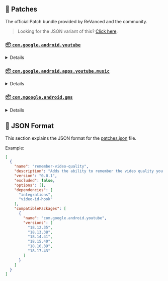 ## 🧩 Patches

The official Patch bundle provided by ReVanced and the community.

> Looking for the JSON variant of this? [Click here](patches.json).

### [📦 `com.google.android.youtube`](https://play.google.com/store/apps/details?id=com.google.android.youtube)
<details>

| 💊 Patch | 📜 Description | 🏹 Target Version |
|:--------:|:--------------:|:-----------------:|
| `bypass-ambient-mode-restrictions` | Bypass ambient mode restrictions in battery saver mode. | 18.17.43 |
| `change-homepage` | Change home page to subscription feed. | 18.17.43 |
| `custom-branding-icon-afn-blue` | Changes the YouTube launcher icon to Afn Blue. | 18.17.43 |
| `custom-branding-icon-afn-red` | Changes the YouTube launcher icon to Afn Red. | 18.17.43 |
| `custom-branding-icon-mmt` | Changes the YouTube launcher icon to MMT. | 18.17.43 |
| `custom-branding-icon-revancify-blue` | Changes the YouTube launcher icon to Revancify Blue. | 18.17.43 |
| `custom-branding-icon-revancify-red` | Changes the YouTube launcher icon to Revancify Red. | 18.17.43 |
| `custom-branding-name` | Changes the YouTube launcher name to your choice (defaults to ReVanced Extended). | 18.17.43 |
| `custom-double-tap-length` | Add 'double-tap to seek' value. | 18.17.43 |
| `custom-package-name` | Specifies the package name for YouTube and YT Music in the MicroG build. | all |
| `custom-seekbar-color` | Change seekbar color and progressbar color. | 18.17.43 |
| `custom-video-speed` | Adds more video speed options. | 18.17.43 |
| `default-video-quality` | Adds ability to set default video quality settings. | 18.17.43 |
| `default-video-speed` | Adds ability to set default video speed settings. | 18.17.43 |
| `disable-haptic-feedback` | Disable haptic feedback when swiping. | 18.17.43 |
| `disable-hdr-video` | Disable HDR video. | 18.17.43 |
| `disable-landscape-mode` | Disable landscape mode when entering fullscreen. | 18.17.43 |
| `disable-quic-protocol` | Disable CronetEngine's QUIC protocol. | 18.17.43 |
| `disable-startup-shorts-player` | Disables playing YouTube Shorts when launching YouTube. | 18.17.43 |
| `enable-external-browser` | Open url outside the app in an external browser. | 18.17.43 |
| `enable-minimized-playback` | Enables minimized and background playback. | 18.17.43 |
| `enable-old-quality-layout` | Enables the original quality flyout menu. | 18.17.43 |
| `enable-open-links-directly` | Skips over redirection URLs to external links. | 18.17.43 |
| `enable-seekbar-tapping` | Enables tap-to-seek on the seekbar of the video player. | 18.17.43 |
| `enable-tablet-miniplayer` | Enables the tablet mini player layout. | 18.17.43 |
| `enable-tablet-navigation-bar` | Enables the tablet navigation bar. | 18.17.43 |
| `enable-timestamps-speed` | Add the current video speed in brackets next to the current time. | 18.17.43 |
| `enable-wide-searchbar` | Replaces the search icon with a wide search bar. This will hide the YouTube logo when active. | 18.17.43 |
| `force-hide-player-button-background` | Force removes the background from the video player buttons. | 18.17.43 |
| `force-premium-heading` | Forces premium heading on the home screen. | 18.17.43 |
| `force-vp9-codec` | Forces the VP9 codec for videos. | 18.17.43 |
| `header-switch` | Add switch to change header. | 18.17.43 |
| `hide-account-menu` | Hide account menu elements. | 18.17.43 |
| `hide-auto-captions` | Hide captions from being automatically enabled. | 18.17.43 |
| `hide-auto-player-popup-panels` | Hide automatic popup panels (playlist or live chat) on video player. | 18.17.43 |
| `hide-autoplay-button` | Hides the autoplay button in the video player. | 18.17.43 |
| `hide-autoplay-preview` | Hides the autoplay preview container in the fullscreen. | 18.17.43 |
| `hide-breaking-news-shelf` | Hides the breaking news shelf on the homepage tab. | 18.17.43 |
| `hide-button-container` | Adds the options to hide action buttons under a video. | 18.17.43 |
| `hide-captions-button` | Hides the captions button in the video player. | 18.17.43 |
| `hide-cast-button` | Hides the cast button in the video player. | 18.17.43 |
| `hide-category-bar` | Hide the category bar at the top of the feed and at the top of related videos. | 18.17.43 |
| `hide-channel-avatar-section` | Hides the channel avatar section of the subscription feed. | 18.17.43 |
| `hide-channel-watermark` | Hides creator's watermarks on videos. | 18.17.43 |
| `hide-collapse-button` | Hides the collapse button in the video player. | 18.17.43 |
| `hide-comment-component` | Adds options to hide comment component under a video. | 18.17.43 |
| `hide-crowdfunding-box` | Hides the crowdfunding box between the player and video description. | 18.17.43 |
| `hide-double-tap-overlay-filter` | Remove the double tap dark filter layer. | 18.17.43 |
| `hide-email-address` | Hides the email address(handle) in the account switcher. | 18.17.43 |
| `hide-endscreen-cards` | Hides the suggested video cards at the end of a video in fullscreen. | 18.17.43 |
| `hide-endscreen-overlay` | Hide endscreen overlay on swipe controls. | 18.17.43 |
| `hide-filmstrip-overlay` | Hide flimstrip overlay on swipe controls. | 18.17.43 |
| `hide-floating-microphone` | Hide the floating microphone button above the keyboard. | 18.17.43 |
| `hide-flyout-panel` | Adds options to hide player settings flyout panel. | 18.17.43 |
| `hide-fullscreen-panels` | Hides video description and comments panel in fullscreen view. | 18.17.43 |
| `hide-general-ads` | Removes general ads. | 18.17.43 |
| `hide-info-cards` | Hides info-cards in videos. | 18.17.43 |
| `hide-live-chat-button` | Hides the live chat button in the video player (for old layout). | 18.17.43 |
| `hide-load-more-button` | Hides the button under videos that loads similar videos. | 18.17.43 |
| `hide-mix-playlists` | Removes mix playlists from home feed and video player. | 18.17.43 |
| `hide-music-button` | Hides the YouTube Music button in the video player. | 18.17.43 |
| `hide-navigation-buttons` | Adds options to hide or change navigation buttons. | 18.17.43 |
| `hide-navigation-label` | Hide navigation bar labels. | 18.17.43 |
| `hide-pip-notification` | Disable pip notification when you first launch pip mode. | 18.17.43 |
| `hide-player-button-background` | Hide player button background. | 18.17.43 |
| `hide-player-overlay-filter` | Remove the dark filter layer from the player's background. | 18.17.43 |
| `hide-previous-next-button` | Hides the previous and next button in the player controller. | 18.17.43 |
| `hide-quick-actions` | Adds the options to hide quick actions components in the fullscreen. | 18.17.43 |
| `hide-search-terms` | Hide trending searches and search history in the search bar. | 18.17.43 |
| `hide-seek-message` | Hides the 'Slide left or right to seek' message container. | 18.17.43 |
| `hide-seekbar` | Hides the seekbar and progressbar. | 18.17.43 |
| `hide-shorts-component` | Hides other Shorts components. | 18.17.43 |
| `hide-shorts-navbar` | Hide navigation bar when playing shorts. | 18.17.43 |
| `hide-snack-bar` | Hides the snack bar action popup. | 18.17.43 |
| `hide-stories` | Hides YouTube Stories shelf on the feed. | 18.17.43 |
| `hide-suggested-actions` | Hide the suggested actions bar inside the player. | 18.17.43 |
| `hide-time-stamp` | Hides timestamp in video player. | 18.17.43 |
| `hide-tooltip-content` | Hides the tooltip box that appears on first install. | 18.17.43 |
| `hide-video-ads` | Removes ads in the video player. | 18.17.43 |
| `layout-switch` | Tricks the dpi to use some tablet/phone layouts. | 18.17.43 |
| `materialyou` | Enables MaterialYou theme for Android 12+ | 18.17.43 |
| `microg-support` | Allows ReVanced to run without root and under a different package name with MicroG. | 18.17.43 |
| `optimize-resource` | Removes duplicate resources from YouTube. | 18.17.43 |
| `overlay-buttons` | Add overlay buttons to the player such as copy video link, auto-repeat, download and speed control. | 18.17.43 |
| `protobuf-spoof` | Spoofs the protobuf to prevent playback issues. | 18.17.43 |
| `return-youtube-dislike` | Shows the dislike count of videos using the Return YouTube Dislike API. | 18.17.43 |
| `settings` | Applies mandatory patches to implement ReVanced settings into the application. | 18.17.43 |
| `sponsorblock` | Integrates SponsorBlock which allows skipping video segments such as sponsored content. | 18.17.43 |
| `spoof-app-version` | Tricks YouTube into thinking, you are running an older version of the app. One of the side effects also includes restoring the old UI. | 18.17.43 |
| `swipe-controls` | Adds volume and brightness swipe controls. | 18.17.43 |
| `theme` | Applies a custom theme (default: amoled). | 18.17.43 |
| `translations` | Add Crowdin translations for YouTube. | 18.17.43 |
</details>

### [📦 `com.google.android.apps.youtube.music`](https://play.google.com/store/apps/details?id=com.google.android.apps.youtube.music)
<details>

| 💊 Patch | 📜 Description | 🏹 Target Version |
|:--------:|:--------------:|:-----------------:|
| `amoled` | Applies pure black theme in flyout panels. | all |
| `background-play` | Enables playing music in the background. | all |
| `bitrate-default-value` | Set the audio quality to 'Always High' when you first install the app. | all |
| `certificate-spoof` | Spoofs the YouTube Music certificate for Android Auto. | all |
| `custom-branding-music-afn-blue` | Changes the YouTube Music launcher icon to Afn Blue. | all |
| `custom-branding-music-afn-red` | Changes the YouTube Music launcher icon to Afn Red. | all |
| `custom-branding-music-mmt` | Changes the YouTube Music launcher icon to MMT. | all |
| `custom-branding-music-name` | Changes the Music launcher name to your choice (defaults to YTM Extended, ReVanced Music Extended). | all |
| `custom-branding-music-revancify-blue` | Changes the YouTube Music launcher icon to Revancify Blue. | all |
| `custom-branding-music-revancify-red` | Changes the YouTube Music launcher icon to Revancify Red. | all |
| `custom-package-name` | Specifies the package name for YouTube and YT Music in the MicroG build. | all |
| `disable-auto-captions` | Disable forced captions from automatically enabling in video player. | all |
| `enable-black-navbar` | Sets the navigation bar color to black. | all |
| `enable-color-match-player` | Matches the fullscreen player color with the minimized one. | all |
| `enable-compact-dialog` | Enable compact dialog on phone. | all |
| `enable-force-minimized-player` | Permanently keep player minimized even if another track is played. | all |
| `enable-force-shuffle` | Enable force shuffle even if another track is played. | all |
| `enable-landscape-mode` | Enables entry into landscape mode by screen rotation on the phone. | all |
| `enable-opus-codec` | Enable opus codec when playing audio. | all |
| `enable-zen-mode` | Adds a grey tint to the video player to reduce eye strain. | all |
| `exclusive-audio-playback` | Enables the option to play music without video. | all |
| `hide-button-shelf` | Hides the button shelf from homepage and explorer. | all |
| `hide-carousel-shelf` | Hides the carousel shelf from homepage and explorer. | all |
| `hide-category-bar` | Hides the music category bar at the top of the homepage. | all |
| `hide-get-premium` | Removes all "Get Premium" evidences from the avatar menu. | all |
| `hide-music-ads` | Removes ads in the music player. | all |
| `hide-music-cast-button` | Hides the cast button in the video player and header. | all |
| `hide-new-playlist-button` | Hide the New Playlist button in the Library tab. | all |
| `hide-playlist-card` | Hides the playlist card from homepage. | all |
| `hide-taste-builder` | Removes the "Tell us which artists you like" card from the home screen. | all |
| `hide-upgrade-button` | Remove upgrade tab from pivot bar, hide upgrade banner from homepage. | all |
| `minimized-playback-music` | Enables minimized playback on Kids music. | all |
| `music-microg-support` | Allows ReVanced Music to run without root and under a different package name with MicroG. | all |
| `music-settings` | Adds settings for ReVanced to YouTube Music. | all |
| `optimize-resource-music` | Remove unnecessary resources. | all |
| `remember-video-quality` | Save the video quality value whenever you change the video quality. | all |
| `share-button-hook` | Replace share button with external download button or sleep timer dialog. | all |
| `spoof-app-version` | Spoof the YouTube Music client version. | all |
| `translations-music` | Add Crowdin translations for YouTube Music. | all |
</details>

### [📦 `com.mgoogle.android.gms`](https://play.google.com/store/apps/details?id=com.mgoogle.android.gms)
<details>

| 💊 Patch | 📜 Description | 🏹 Target Version |
|:--------:|:--------------:|:-----------------:|
| `custom-branding-microg-name` | Changes the MicroG launcher name to your choice (defaults to MicroG). | all |
| `custom-branding-microg-revancify-blue` | Changes the MicroG launcher icon to Revancify Blue. | all |
| `custom-branding-microg-revancify-red` | Changes the MicroG launcher icon to Revancify Red. | all |
| `hide-icon-from-launcher` | Hide MicroG icon from launcher. | all |
</details>



## 📝 JSON Format

This section explains the JSON format for the [patches.json](patches.json) file.

Example:

```json
[
  {
    "name": "remember-video-quality",
    "description": "Adds the ability to remember the video quality you chose in the video quality flyout.",
    "version": "0.0.1",
    "excluded": false,
    "options": [],
    "dependencies": [
      "integrations",
      "video-id-hook"
    ],
    "compatiblePackages": [
      {
        "name": "com.google.android.youtube",
        "versions": [
          "18.12.35",
          "18.13.38",
          "18.14.41",
          "18.15.40",
          "18.16.39",
          "18.17.43"
        ]
      }
    ]
  }
]
```